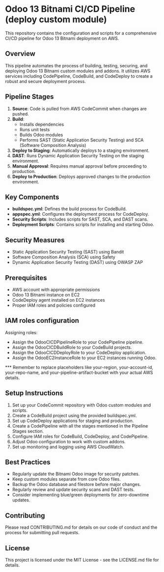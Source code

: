 # Odoo 13 Bitnami CI/CD Pipeline (deploy custom module)

This repository contains the configuration and scripts for a comprehensive CI/CD pipeline for Odoo 13 Bitnami deployment on AWS.

## Overview

This pipeline automates the process of building, testing, securing, and deploying Odoo 13 Bitnami custom modules and addons. It utilizes AWS services including CodePipeline, CodeBuild, and CodeDeploy to create a robust and secure deployment process.

## Pipeline Stages

1. **Source**: Code is pulled from AWS CodeCommit when changes are pushed.
2. **Build**: 
   - Installs dependencies
   - Runs unit tests
   - Builds Odoo modules
   - Performs SAST (Static Application Security Testing) and SCA (Software Composition Analysis)
3. **Deploy to Staging**: Automatically deploys to a staging environment.
4. **DAST**: Runs Dynamic Application Security Testing on the staging environment.
5. **Manual Approval**: Requires manual approval before proceeding to production.
6. **Deploy to Production**: Deploys approved changes to the production environment.

## Key Components

- **buildspec.yml**: Defines the build process for CodeBuild.
- **appspec.yml**: Configures the deployment process for CodeDeploy.
- **Security Scripts**: Includes scripts for SAST, SCA, and DAST scans.
- **Deployment Scripts**: Contains scripts for installing and starting Odoo.

## Security Measures

- Static Application Security Testing (SAST) using Bandit
- Software Composition Analysis (SCA) using Safety
- Dynamic Application Security Testing (DAST) using OWASP ZAP

## Prerequisites

- AWS account with appropriate permissions
- Odoo 13 Bitnami instance on EC2
- CodeDeploy agent installed on EC2 instances
- Proper IAM roles and policies configured

## IAM roles configuration
Assigning roles:
- Assign the OdooCICDPipelineRole to your CodePipeline pipeline.
- Assign the OdooCICDBuildRole to your CodeBuild projects.
- Assign the OdooCICDDeployRole to your CodeDeploy application.
- Assign the OdooEC2InstanceRole to your EC2 instances running Odoo.

*** Remember to replace placeholders like your-region, your-account-id, your-repo-name, and your-pipeline-artifact-bucket with your actual AWS details.

## Setup Instructions

1. Set up your CodeCommit repository with Odoo custom modules and scripts.
2. Create a CodeBuild project using the provided buildspec.yml.
3. Set up CodeDeploy applications for staging and production.
4. Create a CodePipeline with all the stages mentioned in the Pipeline Stages section.
5. Configure IAM roles for CodeBuild, CodeDeploy, and CodePipeline.
6. Adjust Odoo configuration to work with custom addons.
7. Set up monitoring and logging using AWS CloudWatch.

## Best Practices

- Regularly update the Bitnami Odoo image for security patches.
- Keep custom modules separate from core Odoo files.
- Backup the Odoo database and filestore before major changes.
- Regularly review and update security scans and DAST tests.
- Consider implementing blue/green deployments for zero-downtime updates.

## Contributing

Please read CONTRIBUTING.md for details on our code of conduct and the process for submitting pull requests.

## License

This project is licensed under the MIT License - see the LICENSE.md file for details.

